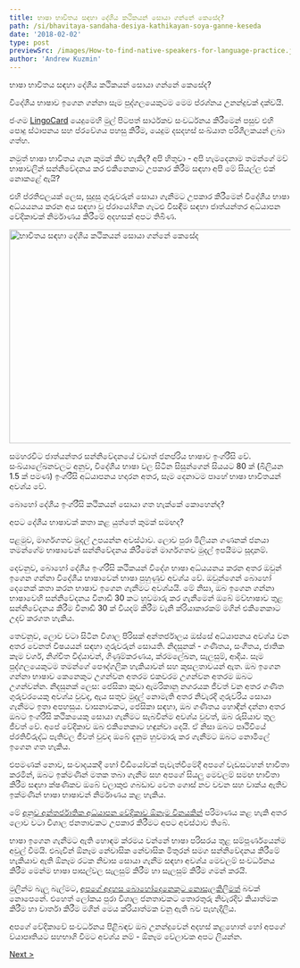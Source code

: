 ```yaml
---
title: භාෂා භාවිතය සඳහා දේශීය කථිකයන් සොයා ගන්නේ කෙසේද?
path: /si/bhavitaya-sandaha-desiya-kathikayan-soya-ganne-keseda
date: '2018-02-02'
type: post
previewSrc: /images/How-to-find-native-speakers-for-language-practice.jpg
author: 'Andrew Kuzmin'
---
```


භාෂා භාවිතය සඳහා දේශීය කථිකයන් සොයා ගන්නේ කෙසේද?

විදේශීය භාෂාව ඉගෙන ගන්නා සෑම පුද්ගලයෙකුටම මෙම ප්රශ්නය උනන්දුවක් දක්වයි.

ජංගම <a href="https://lingocard.com">LingoCard</a> යෙදුමෙහි මුල් පිටපත් සාර්ථකව සංවර්ධනය කිරීමෙන් පසුව එහි පොදු ස්ථාපනය සහ ප්රවේශය පහසු කිරීම, යෙදුම දසදහස් සංඛ්යාත පරිශීලකයන් ලබා ගත්හ.

නමුත් භාෂා භාවිතය ගැන කුමක් කිව හැකිද? අපි හිතුවා - අපි හැමදෙනාම තමන්ගේ මව් භාෂාවලින් සන්නිවේදනය කර එකිනෙකාට උපකාර කිරීම සඳහා අපි මේ සියල්ල එක් නොකළේ ඇයි?

එහි ප්රතිඵලයක් ලෙස, සුදුසු ගුරුවරුන් සොයා ගැනීමට උපකාර කිරීමෙන් විදේශීය භාෂා අධ්යයනය කරන අය සඳහා වූ ප්රායෝගික ගැටළු විසඳීම සඳහා ජාත්යන්තර අධ්යාපන වේදිකාවක් නිර්මාණය කිරීමේ අදහසක් අපට තිබිණ.

<img class="aligncenter wp-image-78 size-full" src="../images/platform/social-network.jpg" alt="භාවිතය සඳහා දේශීය කථිකයන් සොයා ගන්නේ කෙසේද" width="628" height="383" />

සමහරවිට ජාත්යන්තර සන්නිවේදනයේ වඩාත් ජනප්රිය භාෂාව ඉංග්රීසි වේ. සංඛ්යාලේඛනවලට අනුව, විදේශීය භාෂා වල සිටින සිසුන්ගෙන් සියයට 80 ක් (බිලියන 1.5 ක් පමණ) ඉංග්රීසි අධ්යාපනය හදාරන අතර, සෑම දෙනාටම පාහේ භාෂා භාවිතයන් අවශ්ය වේ.

බොහෝ දේශීය ඉංග්රීසි කථිකයන් සොයා ගත හැක්කේ කොහෙන්ද?

අපට දේශීය භාෂාවක් කතා කළ යුත්තේ කුමක් සමඟද?

පළමුව, මාර්ගගතව මුදල් උපයන්න අවස්ථාව. ලොව පුරා මිලියන ගණනක් ජනයා තමන්ගේම භාෂාවෙන් සන්නිවේදනය කිරීමෙන් මාර්ගගතව මුදල් ඉපයීමට සූදානම්.

දෙවනුව, බොහෝ දේශීය ඉංග්රීසි කථිකයන් විදේශ භාෂා අධ්යයනය කරන අතර ඔවුන් ඉගෙන ගන්නා විදේශීය භාෂාවෙන් භාෂා පුහුණුව අවශ්ය වේ. ඔවුන්ගෙන් බොහෝ දෙනෙක් කතා කරන භාෂාව ඉගෙන ගැනීමට අවශ්යයි. මේ නිසා, ඔබ ඉගෙන ගන්නා භාෂාවෙහි සන්නිවේදනය විනාඩි 30 කට හුවමාරු කර ගැනීමෙන් ඔබේ මව්භාෂාව තුළ සන්නිවේදනය කිරීම විනාඩි 30 ක් වියදම් කිරීම වැනි ක්රියාකාරකම් මගින් එකිනෙකාට උදව් කරගත හැකිය.

තෙවනුව, ලොව වටා සිටින විශාල පිරිසක් අන්තර්ජාලය ඔස්සේ අධ්යාපනය අවශ්ය වන අතර වෙනත් විෂයයන් සඳහා ගුරුවරුන් සොයති. නිදසුනක් - ගණිතය, සංගීතය, ජාතික කෑම වර්ග, නිශ්චිත විද්යාවන්, ගිණුම්කරණය, ක්රමලේඛන, සැලසුම්, ආදිය. සෑම පුද්ගලයෙකුටම තමන්ගේ පෞද්ගලික හැකියාවන් සහ කුසලතාවයන් ඇත. ඔබ ඉගෙන ගන්නා භාෂාව කෙනෙකුට උගන්වන අතරම එකවරම උගන්වන අතරම ඔබට උගන්වන්න. නිදසුනක් ලෙස: ජෙසිකා කුඩා ඇමරිකානු නගරයක ජීවත් වන අතර ගණිත ගුරුවරයෙකු අවශ්ය වුවද, ඇය සතුව මුදල් නොමැති අතර නිවැරදි ගුරුවරිය සොයා ගැනීමට ඉතා අපහසුය. වාසනාවකට, ජෙසිකා සඳහා, ඔබ ගණිතය හොඳින් දන්නා අතර ඔබට ඉංග්රීසි කථිකයෙකු සොයා ගැනීමට සැබවින්ම අවශ්ය වුවත්, ඔබ රුසියාව තුල ජීවත් වේ. අපේ වේදිකාව ඔබ එකිනෙකාට හඳුන්වා දෙයි. ඒ නිසා ඔබට පෘථිවියේ ප්රතිවිරුද්ධ පැතිවල ජීවත් වුවද ඔබේ දැනුම හුවමාරු කර ගැනීමට ඔබට නොමිලේ ඉගෙන ගත හැකිය.

එපමණක් නොව, සංවාදයකදී හෝ වීඩියෝවක් පැවැත්වීමේදී අපගේ වැඩසටහන් භාවිතා කරමින්, ඔබට ඉක්මණින් මතක තබා ගැනීම සහ අපගේ සියලු මෙවලම් සමඟ භාවිතා කිරීම සඳහා ක්ෂණිකව ඔබේ වලාකුළු ගබඩාව වෙත ගොස් නව වචන සහ වාක්ය ඇතිව ඉක්මණින් භාෂා භාෂාවන් නිර්මාණය කළ හැකිය.

මේ <a href="https://lingocard.com">අනුව අන්තර්ජාතික අධ්යාපන වේදිකාව ඕනෑම විනයකින්</a> පරිමාණය කළ හැකි අතර ලොව වටා විශාල ජනතාවකට උපකාර කිරීමට අපට අවස්ථාව තිබේ.

භාෂා ඉගෙන ගැනීමට ඇති හොඳම ක්රමය වන්නේ භාෂා පරිසරය තුළ සම්පූර්ණයෙන්ම අවුල් වීමයි. එබැවින් ඕනෑම නේවාසික නේවාසික මිතුරන් සමග සන්නිවේදනය කිරීමේ හැකියාව ඇති ඕනෑම රටක නිවාස සොයා ගැනීම සඳහා අවශ්ය මෙවලම් සංවර්ධනය කිරීම මෙන්ම භාෂා පාසල්වල සැලසුම් කිරීම හා සැලසුම් කිරීම ගමන් කරයි.

මුලින්ම බැලූ බැල්මට, <a href="http://lingocard.org">අපගේ අදහස බොහෝදෙනෙකුට නොසැලකිලිමත්</a> බවක් නොපෙනේ. එහෙත් ලෝකය පුරා විශාල ජනතාවකට තොරතුරු නිවැරදිව කියාත්මක කිරීම හා වාර්තා කිරීම මගින් මෙය ක්රියාත්මක වනු ඇති බව පැහැදිලිය.

අපගේ වේදිකාවේ සංවර්ධනය පිළිබඳව ඔබ උනන්දුවෙන් අදහස් කළහොත් හෝ අපගේ ව්යාපෘතියට සහභාගි වීමට අවශ්ය නම් - ඕනෑම වේලාවක අපට ලියන්න.

<a href="/si/imgrisi-bhasava-igena-ganne-keseda">Next ></a>
